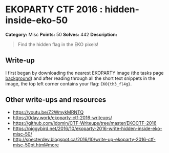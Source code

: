 # EKOPARTY CTF 2016 : hidden-inside-eko-50

**Category:** Misc
**Points:** 50
**Solves:** 442
**Description:**

> Find the hidden flag in the EKO pixels!

## Write-up

I first began by downloading the nearest EKOPARTY image (the tasks page [background](background.png)) and after reading through all the short text snippets in the image, the top left corner contains your flag: `EKO{th3_fl4g}`.

## Other write-ups and resources

* https://youtu.be/Z2WmykMRNTQ
* https://0day.work/ekoparty-ctf-2016-writeups/
* https://github.com/Idomin/CTF-Writeups/tree/master/EKOCTF-2016
* https://piggybird.net/2016/10/ekoparty-2016-write-hidden-inside-eko-misc-50/
* http://specterdev.blogspot.ca/2016/10/write-up-ekoparty-2016-ctf-misc-50pt.html#more
